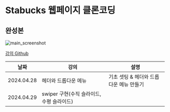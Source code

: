 # Stabucks 웹페이지 클론코딩

## 완성본
![main_screenshot](https://github.com/mingkyeongg/Starbucks_web/assets/122078277/53ca81f5-09df-4f30-82ee-f8dbd17e8613)

[강의 Github](https://github.com/ParkYoungWoong/starbucks-vanilla-app?tab=readme-ov-file)

|날짜|강의|설명|
|------|---|---|
|2024.04.28|헤더와 드롭다운 메뉴|기초 셋팅 & 헤더와 드롭다운 메뉴 만들기|
|2024.04.29|swiper 구현(수직 슬라이드, 수평 슬라이드)|
